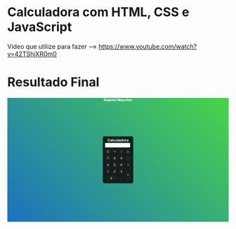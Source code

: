 # Calculadora com HTML, CSS e JavaScript
Video que utilize para fazer --> https://www.youtube.com/watch?v=42TShjXR0m0

# Resultado Final
<img src="Calculadora.png">